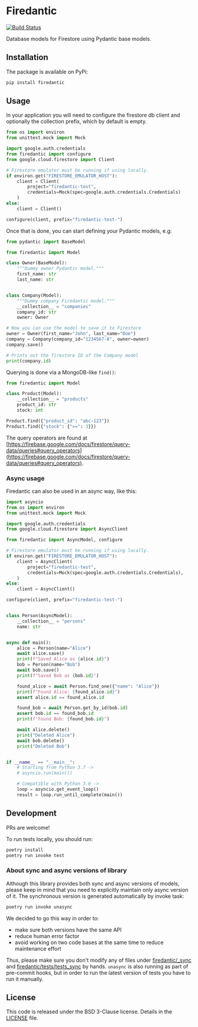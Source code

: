 # Firedantic

[![Build Status](https://travis-ci.com/digitalliving/firedantic.svg?branch=master)](https://travis-ci.com/digitalliving/firedantic)

Database models for Firestore using Pydantic base models.


## Installation

The package is available on PyPi:

```bash
pip install firedantic
```


## Usage

In your application you will need to configure the firestore db client and
optionally the collection prefix, which by default is empty.

```python
from os import environ
from unittest.mock import Mock

import google.auth.credentials
from firedantic import configure
from google.cloud.firestore import Client

# Firestore emulator must be running if using locally.
if environ.get("FIRESTORE_EMULATOR_HOST"):
    client = Client(
        project="firedantic-test",
        credentials=Mock(spec=google.auth.credentials.Credentials)
    )
else:
    client = Client()

configure(client, prefix="firedantic-test-")
```

Once that is done, you can start defining your Pydantic models, e.g:

```python
from pydantic import BaseModel

from firedantic import Model

class Owner(BaseModel):
    """Dummy owner Pydantic model."""
    first_name: str
    last_name: str


class Company(Model):
    """Dummy company Firedantic model."""
    __collection__ = "companies"
    company_id: str
    owner: Owner

# Now you can use the model to save it to Firestore
owner = Owner(first_name="John", last_name="Doe")
company = Company(company_id="1234567-8", owner=owner)
company.save()

# Prints out the firestore ID of the Company model
print(company.id)
```

Querying is done via a MongoDB-like `find()`:

```python
from firedantic import Model

class Product(Model):
    __collection__ = "products"
    product_id: str
    stock: int

Product.find({"product_id": "abc-123"})
Product.find({"stock": {">=": 3}})
```

The query operators are found at [https://firebase.google.com/docs/firestore/query-data/queries#query_operators](https://firebase.google.com/docs/firestore/query-data/queries#query_operators).


### Async usage

Firedantic can also be used in an async way, like this:
```python
import asyncio
from os import environ
from unittest.mock import Mock

import google.auth.credentials
from google.cloud.firestore import AsyncClient

from firedantic import AsyncModel, configure

# Firestore emulator must be running if using locally.
if environ.get("FIRESTORE_EMULATOR_HOST"):
    client = AsyncClient(
        project="firedantic-test",
        credentials=Mock(spec=google.auth.credentials.Credentials),
    )
else:
    client = AsyncClient()

configure(client, prefix="firedantic-test-")


class Person(AsyncModel):
    __collection__ = "persons"
    name: str


async def main():
    alice = Person(name="Alice")
    await alice.save()
    print(f"Saved Alice as {alice.id}")
    bob = Person(name="Bob")
    await bob.save()
    print(f"Saved Bob as {bob.id}")

    found_alice = await Person.find_one({"name": "Alice"})
    print(f"Found Alice: {found_alice.id}")
    assert alice.id == found_alice.id

    found_bob = await Person.get_by_id(bob.id)
    assert bob.id == found_bob.id
    print(f"Found Bob: {found_bob.id}")

    await alice.delete()
    print("Deleted Alice")
    await bob.delete()
    print("Deleted Bob")


if __name__ == "__main__":
    # Starting from Python 3.7 ->
    # asyncio.run(main())

    # Compatible with Python 3.6 ->
    loop = asyncio.get_event_loop()
    result = loop.run_until_complete(main())
```


## Development

PRs are welcome!



To run tests locally, you should run:

```bash
poetry install
poetry run invoke test
```

### About sync and async versions of library

Although this library provides both sync and async versions of models, please keep in mind that
you need to explicitly maintain only async version of it. The synchronous version is generated automatically by invoke task:

```bash
poetry run invoke unasync
```

We decided to go this way in order to:
- make sure both versions have the same API
- reduce human error factor
- avoid working on two code bases at the same time to reduce maintenance effort

Thus, please make sure you don't modify any of files under [firedantic/_sync](./firedantic/_sync) and [firedantic/tests/tests_sync](./firedantic/tests/tests_sync) by hands.
`unasync` is also running as part of pre-commit hooks, but in order to run the latest version of tests you have to run it manually.

## License

This code is released under the BSD 3-Clause license. Details in the
[LICENSE](./LICENSE) file.
